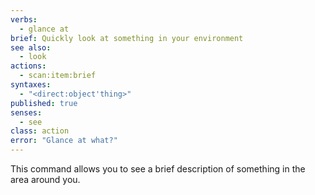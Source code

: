 ```yaml
---
verbs:
  - glance at
brief: Quickly look at something in your environment
see also:
  - look
actions:
  - scan:item:brief
syntaxes:
  - "<direct:object'thing>"
published: true
senses:
  - see
class: action
error: "Glance at what?"
---
```

This command allows you to see a brief description of something in the area around you.
